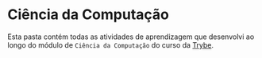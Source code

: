 # Ciência da Computação

Esta pasta contém todas as atividades de aprendizagem que desenvolvi ao longo do módulo de `Ciência da Computação` do curso da [Trybe](https://www.betrybe.com/).
